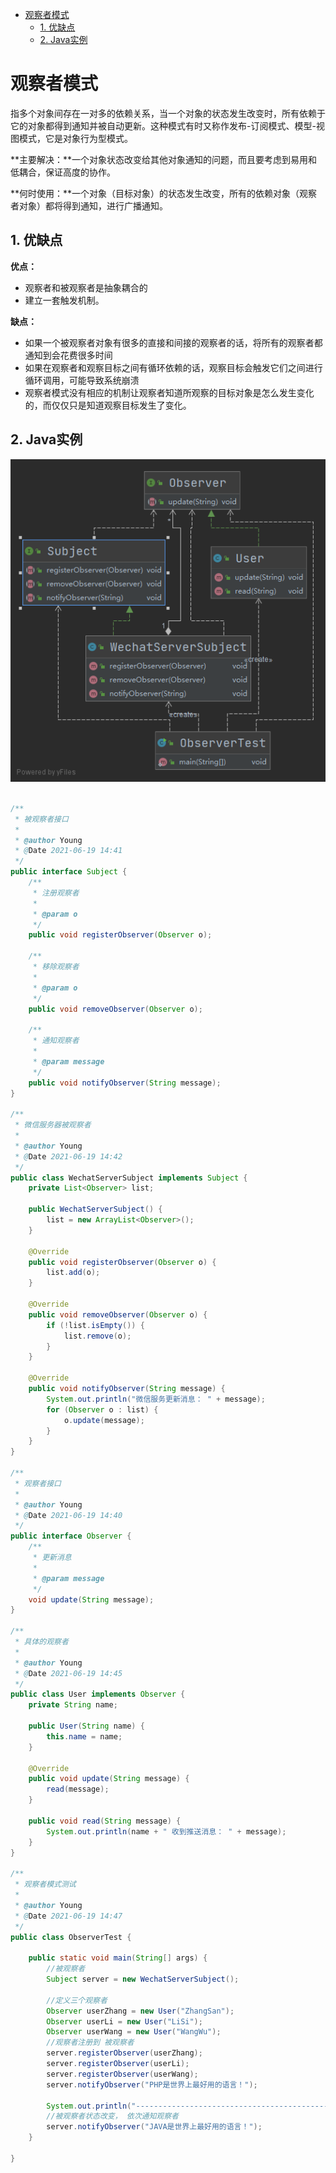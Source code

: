 - [观察者模式](#观察者模式)
    - [1. 优缺点](#1-优缺点)
    - [2. Java实例](#2-java实例)

# 观察者模式

指多个对象间存在一对多的依赖关系，当一个对象的状态发生改变时，所有依赖于它的对象都得到通知并被自动更新。这种模式有时又称作发布-订阅模式、模型-视图模式，它是对象行为型模式。

**主要解决：**一个对象状态改变给其他对象通知的问题，而且要考虑到易用和低耦合，保证高度的协作。

**何时使用：**一个对象（目标对象）的状态发生改变，所有的依赖对象（观察者对象）都将得到通知，进行广播通知。

## 1. 优缺点

**优点：**

- 观察者和被观察者是抽象耦合的
- 建立一套触发机制。

**缺点：**

- 如果一个被观察者对象有很多的直接和间接的观察者的话，将所有的观察者都通知到会花费很多时间
- 如果在观察者和观察目标之间有循环依赖的话，观察目标会触发它们之间进行循环调用，可能导致系统崩溃
- 观察者模式没有相应的机制让观察者知道所观察的目标对象是怎么发生变化的，而仅仅只是知道观察目标发生了变化。

## 2. Java实例

![](./images/ObserverPattern.png)

```java

/**
 * 被观察者接口
 *
 * @author Young
 * @Date 2021-06-19 14:41
 */
public interface Subject {
    /**
     * 注册观察者
     *
     * @param o
     */
    public void registerObserver(Observer o);

    /**
     * 移除观察者
     *
     * @param o
     */
    public void removeObserver(Observer o);

    /**
     * 通知观察者
     *
     * @param message
     */
    public void notifyObserver(String message);
}

/**
 * 微信服务器被观察者
 *
 * @author Young
 * @Date 2021-06-19 14:42
 */
public class WechatServerSubject implements Subject {
    private List<Observer> list;

    public WechatServerSubject() {
        list = new ArrayList<Observer>();
    }

    @Override
    public void registerObserver(Observer o) {
        list.add(o);
    }

    @Override
    public void removeObserver(Observer o) {
        if (!list.isEmpty()) {
            list.remove(o);
        }
    }

    @Override
    public void notifyObserver(String message) {
        System.out.println("微信服务更新消息： " + message);
        for (Observer o : list) {
            o.update(message);
        }
    }
}

/**
 * 观察者接口
 *
 * @author Young
 * @Date 2021-06-19 14:40
 */
public interface Observer {
    /**
     * 更新消息
     *
     * @param message
     */
    void update(String message);
}

/**
 * 具体的观察者
 *
 * @author Young
 * @Date 2021-06-19 14:45
 */
public class User implements Observer {
    private String name;

    public User(String name) {
        this.name = name;
    }

    @Override
    public void update(String message) {
        read(message);
    }

    public void read(String message) {
        System.out.println(name + " 收到推送消息： " + message);
    }
}

/**
 * 观察者模式测试
 *
 * @author Young
 * @Date 2021-06-19 14:47
 */
public class ObserverTest {

    public static void main(String[] args) {
        //被观察者
        Subject server = new WechatServerSubject();

        //定义三个观察者
        Observer userZhang = new User("ZhangSan");
        Observer userLi = new User("LiSi");
        Observer userWang = new User("WangWu");
        //观察者注册到 被观察者
        server.registerObserver(userZhang);
        server.registerObserver(userLi);
        server.registerObserver(userWang);
        server.notifyObserver("PHP是世界上最好用的语言！");

        System.out.println("----------------------------------------------");
        //被观察者状态改变， 依次通知观察者
        server.notifyObserver("JAVA是世界上最好用的语言！");
    }

}


```